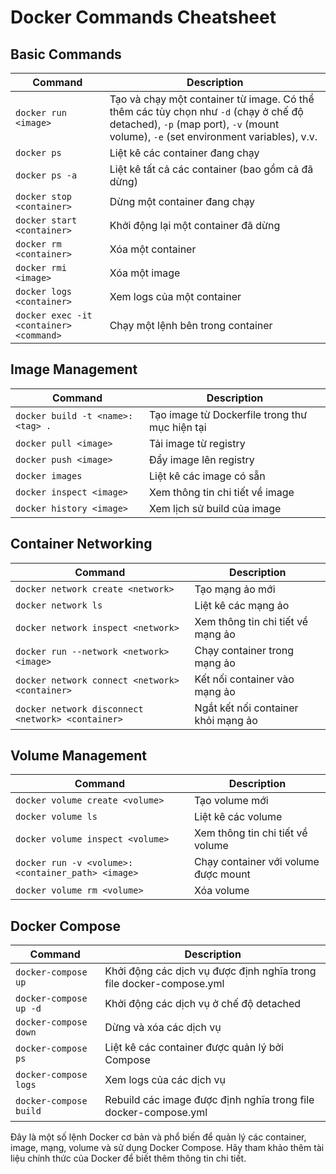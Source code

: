 # Docker Commands Cheatsheet

## Basic Commands

| Command | Description |
| --- | --- |
| `docker run <image>` | Tạo và chạy một container từ image. Có thể thêm các tùy chọn như `-d` (chạy ở chế độ detached), `-p` (map port), `-v` (mount volume), `-e` (set environment variables), v.v. |
| `docker ps` | Liệt kê các container đang chạy |
| `docker ps -a` | Liệt kê tất cả các container (bao gồm cả đã dừng) |
| `docker stop <container>` | Dừng một container đang chạy |
| `docker start <container>` | Khởi động lại một container đã dừng |
| `docker rm <container>` | Xóa một container |
| `docker rmi <image>` | Xóa một image |
| `docker logs <container>` | Xem logs của một container |
| `docker exec -it <container> <command>` | Chạy một lệnh bên trong container |

## Image Management

| Command | Description |
| --- | --- |
| `docker build -t <name>:<tag> .` | Tạo image từ Dockerfile trong thư mục hiện tại |
| `docker pull <image>` | Tải image từ registry |
| `docker push <image>` | Đẩy image lên registry |
| `docker images` | Liệt kê các image có sẵn |
| `docker inspect <image>` | Xem thông tin chi tiết về image |
| `docker history <image>` | Xem lịch sử build của image |

## Container Networking

| Command | Description |
| --- | --- |
| `docker network create <network>` | Tạo mạng ảo mới |
| `docker network ls` | Liệt kê các mạng ảo |
| `docker network inspect <network>` | Xem thông tin chi tiết về mạng ảo |
| `docker run --network <network> <image>` | Chạy container trong mạng ảo |
| `docker network connect <network> <container>` | Kết nối container vào mạng ảo |
| `docker network disconnect <network> <container>` | Ngắt kết nối container khỏi mạng ảo |

## Volume Management

| Command | Description |
| --- | --- |
| `docker volume create <volume>` | Tạo volume mới |
| `docker volume ls` | Liệt kê các volume |
| `docker volume inspect <volume>` | Xem thông tin chi tiết về volume |
| `docker run -v <volume>:<container_path> <image>` | Chạy container với volume được mount |
| `docker volume rm <volume>` | Xóa volume |

## Docker Compose

| Command | Description |
| --- | --- |
| `docker-compose up` | Khởi động các dịch vụ được định nghĩa trong file docker-compose.yml |
| `docker-compose up -d` | Khởi động các dịch vụ ở chế độ detached |
| `docker-compose down` | Dừng và xóa các dịch vụ |
| `docker-compose ps` | Liệt kê các container được quản lý bởi Compose |
| `docker-compose logs` | Xem logs của các dịch vụ |
| `docker-compose build` | Rebuild các image được định nghĩa trong file docker-compose.yml |

Đây là một số lệnh Docker cơ bản và phổ biến để quản lý các container, image, mạng, volume và sử dụng Docker Compose. Hãy tham khảo thêm tài liệu chính thức của Docker để biết thêm thông tin chi tiết.